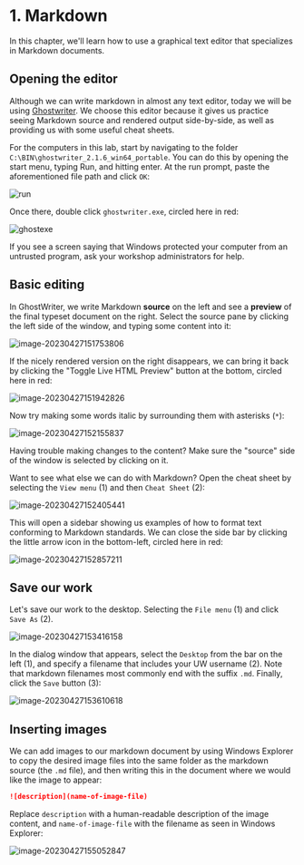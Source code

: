 # 1. Markdown

In this chapter, we'll learn how to use a graphical text editor that specializes in Markdown documents.

## Opening the editor

Although we can write markdown in almost any text editor, today we will be using [Ghostwriter](https://ghostwriter.kde.org/). We choose this editor because it gives us practice seeing Markdown source and rendered output side-by-side, as well as providing us with some useful cheat sheets.

For the computers in this lab, start by navigating to the folder `C:\BIN\ghostwriter_2.1.6_win64_portable`. You can do this by opening the start menu, typing Run, and hitting enter. At the run prompt, paste the aforementioned file path and click `OK`:

![run](assets/run.png)

Once there, double click `ghostwriter.exe`, circled here in red:

![ghostexe](assets/ghostexe.png)

If you see a screen saying that Windows protected your computer from an untrusted program, ask your workshop administrators for help.

## Basic editing

In GhostWriter, we write Markdown **source** on the left and see a **preview** of the final typeset document on the right. Select the source pane by clicking the left side of the window, and typing some content into it:

![image-20230427151753806](assets/md-basic.png)

If the nicely rendered version on the right disappears, we can bring it back by clicking the "Toggle Live HTML Preview" button at the bottom, circled here in red:

![image-20230427151942826](assets/md-preview-toggle.png)

Now try making some words italic by surrounding them with asterisks (`*`):

![image-20230427152155837](assets/md-italic.png)

Having trouble making changes to the content? Make sure the "source" side of the window is selected by clicking on it.

Want to see what else we can do with Markdown? Open the cheat sheet by selecting the `View menu` (1) and then `Cheat Sheet` (2):

![image-20230427152405441](assets/image-20230427152405441.png)

This will open a sidebar showing us examples of how to format text conforming to Markdown standards. We can close the side bar by clicking the little arrow icon in the bottom-left, circled here in red:

![image-20230427152857211](assets/md-close-sidebar.png)

## Save our work

Let's save our work to the desktop. Selecting the `File menu` (1) and click `Save As` (2). 

![image-20230427153416158](assets/md-saveas.png)

In the dialog window that appears, select the `Desktop` from the bar on the left (1), and specify a filename that includes your UW username (2). Note that markdown filenames most commonly end with the suffix `.md`. Finally, click the `Save` button (3):

![image-20230427153610618](assets/md-saveas-2.png)

## Inserting images

We can add images to our markdown document by using Windows Explorer to copy the desired image files into the same folder as the markdown source (the `.md` file), and then writing this in the document where we would like the image to appear:

```markdown
![description](name-of-image-file)
```

Replace `description` with a human-readable description of the image content, and `name-of-image-file` with the filename as seen in Windows Explorer:

![image-20230427155052847](assets/md-images.png)

